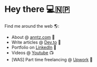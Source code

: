 # Hey there 💻🇳🇵


Find me around the web 🌎:

- About @ <a href="http://anntz.com"> anntz.com</a> 👾
- Write articles @ <a href="https://dev.to/ananta"> Dev.to</a> 📝
- Portfolio on <a href="https://www.linkedin.com/in/anantabastola/"> LinkedIn</a> 🤖
- Videos @ <a href="https://www.youtube.com/channel/UC5IdMmsF91upbdP6BKLedrQ"> Youtube</a> 📺
- [WAS] Part time freelancing @ <a href="https://www.upwork.com/freelancers/~012dc6ff0297c51a40"> Upwork</a> 💼
